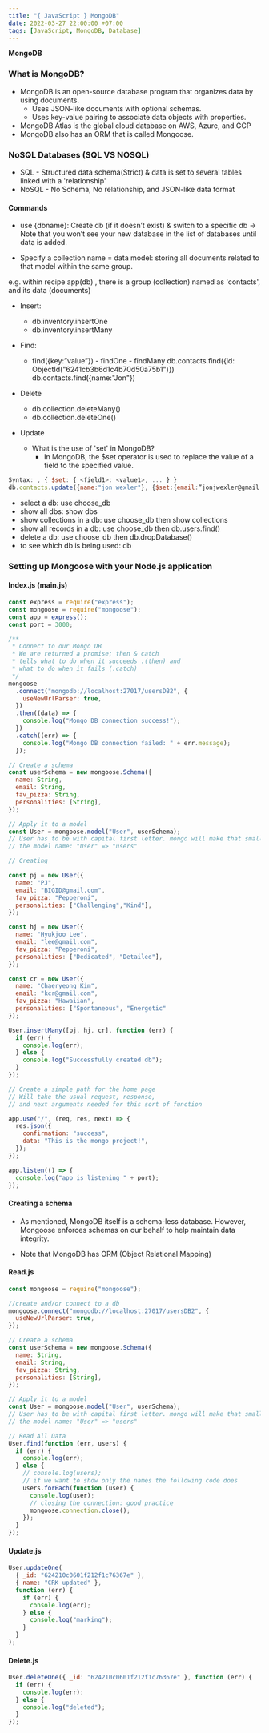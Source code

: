 ```yaml
---
title: "{ JavaScript } MongoDB"
date: 2022-03-27 22:00:00 +07:00
tags: [JavaScript, MongoDB, Database]
---
```


**MongoDB**

### What is MongoDB?

- MongoDB is an open-source database program that organizes data by using documents.
  - Uses JSON-like documents with optional schemas.
  - Uses key-value pairing to associate data objects with properties.
- MongoDB Atlas is the global cloud database on AWS, Azure, and GCP
- MongoDB also has an ORM that is called Mongoose.

### NoSQL Databases (SQL VS NOSQL)

- SQL - Structured data schema(Strict) & data is set to several tables linked with a 'relationship'
- NoSQL - No Schema, No relationship, and JSON-like data format

#### Commands

- use {dbname}: Create db (if it doesn’t exist) & switch to a specific db &rarr; Note that you won’t see your new database in the list of databases until data is added.

- Specify a collection name = data model: storing all documents related to that model within the same group.

e.g. within recipe app(db) , there is a group (collection) named as 'contacts', and its data (documents)

- Insert:

  - db.inventory.insertOne
  - db.inventory.insertMany

- Find:

  - find({key:”value”}) - findOne - findMany
    db.contacts.find({id: ObjectId("6241cb3b6d1c4b70d50a75b1")})
    db.contacts.find({name:"Jon"})

- Delete

  - db.collection.deleteMany()
  - db.collection.deleteOne()

- Update
  - What is the use of 'set' in MongoDB?
    - In MongoDB, the $set operator is used to replace the value of a field to the specified value.

```javascript
Syntax: , { $set: { <field1>: <value1>, ... } }
db.contacts.update({name:"jon wexler"}, {$set:{email:”jonjwexler@gmail.com”}})
```

- select a db: use choose_db
- show all dbs: show dbs
- show collections in a db: use choose_db then show collections
- show all records in a db: use choose_db then db.users.find()
- delete a db: use choose_db then db.dropDatabase()
- to see which db is being used: db

### Setting up Mongoose with your Node.js application

#### Index.js (main.js)

```javascript
const express = require("express");
const mongoose = require("mongoose");
const app = express();
const port = 3000;

/**
 * Connect to our Mongo DB
 * We are returned a promise; then & catch
 * tells what to do when it succeeds .(then) and
 * what to do when it fails (.catch)
 */
mongoose
  .connect("mongodb://localhost:27017/usersDB2", {
    useNewUrlParser: true,
  })
  .then((data) => {
    console.log("Mongo DB connection success!");
  })
  .catch((err) => {
    console.log("Mongo DB connection failed: " + err.message);
  });

// Create a schema
const userSchema = new mongoose.Schema({
  name: String,
  email: String,
  fav_pizza: String,
  personalities: [String],
});

// Apply it to a model
const User = mongoose.model("User", userSchema);
// User has to be with capital first letter. mongo will make that small and pluralize
// the model name: "User" => "users"

// Creating

const pj = new User({
  name: "PJ",
  email: "BIGID@gmail.com",
  fav_pizza: "Pepperoni",
  personalities: ["Challenging","Kind"],
});

const hj = new User({
  name: "Hyukjoo Lee",
  email: "lee@gmail.com",
  fav_pizza: "Pepperoni",
  personalities: ["Dedicated", "Detailed"],
});

const cr = new User({
  name: "Chaeryeong Kim",
  email: "kcr@gmail.com",
  fav_pizza: "Hawaiian",
  personalities: ["Spontaneous", "Energetic"
});

User.insertMany([pj, hj, cr], function (err) {
  if (err) {
    console.log(err);
  } else {
    console.log("Successfully created db");
  }
});

// Create a simple path for the home page
// Will take the usual request, response,
// and next arguments needed for this sort of function

app.use("/", (req, res, next) => {
  res.json({
    confirmation: "success",
    data: "This is the mongo project!",
  });
});

app.listen(() => {
  console.log("app is listening " + port);
});

```

#### Creating a schema

- As mentioned, MongoDB itself is a schema-less database. However, Mongoose enforces schemas on our behalf to help maintain data integrity.

- Note that MongoDB has ORM (Object Relational Mapping)

#### Read.js

```javascript
const mongoose = require("mongoose");

//create and/or connect to a db
mongoose.connect("mongodb://localhost:27017/usersDB2", {
  useNewUrlParser: true,
});

// Create a schema
const userSchema = new mongoose.Schema({
  name: String,
  email: String,
  fav_pizza: String,
  personalities: [String],
});

// Apply it to a model
const User = mongoose.model("User", userSchema);
// User has to be with capital first letter. mongo will make that small and pluralize
// the model name: "User" => "users"

// Read All Data
User.find(function (err, users) {
  if (err) {
    console.log(err);
  } else {
    // console.log(users);
    // if we want to show only the names the following code does
    users.forEach(function (user) {
      console.log(user);
      // closing the connection: good practice
      mongoose.connection.close();
    });
  }
});
```

#### Update.js

```javascript
User.updateOne(
  { _id: "624210c0601f212f1c76367e" },
  { name: "CRK updated" },
  function (err) {
    if (err) {
      console.log(err);
    } else {
      console.log("marking");
    }
  }
);
```

#### Delete.js

```javascript
User.deleteOne({ _id: "624210c0601f212f1c76367e" }, function (err) {
  if (err) {
    console.log(err);
  } else {
    console.log("deleted");
  }
});
```
